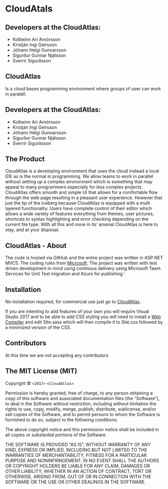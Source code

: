 # CloudAtals
## Developers at the CloudAtlas:
* Kolbeinn Ari Arnórsson
* Kristján Ingi Geirsson
* Jóhann Helgi Gunnarsson
* Sigurður Gunnar Njálsson
* Sverrir Sigurðsson

## CloudAtlas
Is a cloud bases programming environment where groups of user can work in paralell.
## Developers at the CloudAtlas:
* Kolbeinn Ari Arnórsson
* Kristján Ingi Geirsson
* Jóhann Helgi Gunnarsson
* Sigurður Gunnar Njálsson
* Sverrir Sigurðsson

## The Product
CloudAtlas is a developing environment that uses the cloud instead a local IDE as is the normal in programming. We allow teams to work in parallel without setting up a complex environment which is something that may appeal to many programmers especially for less complex projects. CloudAtlas offers smooth and simple UI  that allows for a comfortable flow through the web page resulting in a pleasant user experience.  However that just the tip of the iceberg because CloudAtlas is equipped with a multi layered functionality. Users have complete control of their editor which allows a wide variety of features everything from themes, user pictures, shortcuts to syntax highlighting and error checking depending on the current file type. With all this and more in its’ arsenal CloudAtlas is here to stay, and at your disposal.


## CloudAtlas - About
The code is hosted via GitHub and the entire project was written in ASP.NET MVC5.
The coding rules from [Microsoft](https://docs.microsoft.com/en-us/dotnet/articles/csharp/programming-guide/inside-a-program/coding-conventions). The project was written with test driven development in mind using continous delivery using Microsoft Team Services for Unit Test migration and Azure for publishing.'

## Installation

No installation required, for commercial use just go to [CloudAtlas](http://atlascloud.azurewebsites.net/).

If you are intenting to add features of your own you will require Visual Studio 2017 and to be able to add CSS styling you will need to install a [Web Compiler](https://marketplace.visualstudio.com/items?itemName=MadsKristensen.WebCompiler) and edit Site.sass which will then compile it to Site.css followed by a minimized version of the CSS.

## Contributors

At this time we are not accepting any contributors 

## The MIT License (MIT)
Copyright © `<2017>` `<CloudAtlas>`

Permission is hereby granted, free of charge, to any person
obtaining a copy of this software and associated documentation
files (the “Software”), to deal in the Software without
restriction, including without limitation the rights to use,
copy, modify, merge, publish, distribute, sublicense, and/or sell
copies of the Software, and to permit persons to whom the
Software is furnished to do so, subject to the following
conditions:

The above copyright notice and this permission notice shall be
included in all copies or substantial portions of the Software.

THE SOFTWARE IS PROVIDED “AS IS”, WITHOUT WARRANTY OF ANY KIND,
EXPRESS OR IMPLIED, INCLUDING BUT NOT LIMITED TO THE WARRANTIES
OF MERCHANTABILITY, FITNESS FOR A PARTICULAR PURPOSE AND
NONINFRINGEMENT. IN NO EVENT SHALL THE AUTHORS OR COPYRIGHT
HOLDERS BE LIABLE FOR ANY CLAIM, DAMAGES OR OTHER LIABILITY,
WHETHER IN AN ACTION OF CONTRACT, TORT OR OTHERWISE, ARISING
FROM, OUT OF OR IN CONNECTION WITH THE SOFTWARE OR THE USE OR
OTHER DEALINGS IN THE SOFTWARE.
